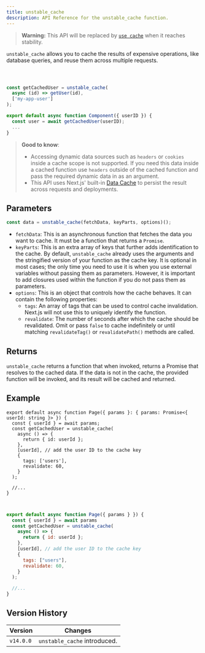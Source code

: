 ```yaml
---
title: unstable_cache
description: API Reference for the unstable_cache function.
---
```


> **Warning:** This API will be replaced by [`use cache`](/docs/app/api-reference/directives/use-cache) when it reaches stability.

`unstable_cache` allows you to cache the results of expensive operations, like database queries, and reuse them across multiple requests.

```jsx



const getCachedUser = unstable_cache(
  async (id) => getUser(id),
  ['my-app-user']
);

export default async function Component({ userID }) {
  const user = await getCachedUser(userID);
  ...
}
```

> **Good to know**:
>
> - Accessing dynamic data sources such as `headers` or `cookies` inside a cache scope is not supported. If you need this data inside a cached function use `headers` outside of the cached function and pass the required dynamic data in as an argument.
> - This API uses Next.js' built-in [Data Cache](/docs/app/guides/caching#data-cache) to persist the result across requests and deployments.

## Parameters

```jsx
const data = unstable_cache(fetchData, keyParts, options)();
```

- `fetchData`: This is an asynchronous function that fetches the data you want to cache. It must be a function that returns a `Promise`.
- `keyParts`: This is an extra array of keys that further adds identification to the cache. By default, `unstable_cache` already uses the arguments and the stringified version of your function as the cache key. It is optional in most cases; the only time you need to use it is when you use external variables without passing them as parameters. However, it is important to add closures used within the function if you do not pass them as parameters.
- `options`: This is an object that controls how the cache behaves. It can contain the following properties:
  - `tags`: An array of tags that can be used to control cache invalidation. Next.js will not use this to uniquely identify the function.
  - `revalidate`: The number of seconds after which the cache should be revalidated. Omit or pass `false` to cache indefinitely or until matching `revalidateTag()` or `revalidatePath()` methods are called.

## Returns

`unstable_cache` returns a function that when invoked, returns a Promise that resolves to the cached data. If the data is not in the cache, the provided function will be invoked, and its result will be cached and returned.

## Example

```tsx filename="app/page.tsx" switcher
export default async function Page({ params }: { params: Promise<{ userId: string }> }) {
  const { userId } = await params;
  const getCachedUser = unstable_cache(
    async () => {
      return { id: userId };
    },
    [userId], // add the user ID to the cache key
    {
      tags: ['users'],
      revalidate: 60,
    }
  );

  //...
}
```

```jsx filename="app/page.jsx" switcher


export default async function Page({ params } }) {
  const { userId } = await params
  const getCachedUser = unstable_cache(
    async () => {
      return { id: userId };
    },
    [userId], // add the user ID to the cache key
    {
      tags: ["users"],
      revalidate: 60,
    }
  );

  //...
}
```

## Version History

| Version   | Changes                      |
| --------- | ---------------------------- |
| `v14.0.0` | `unstable_cache` introduced. |
